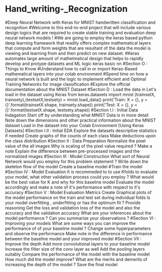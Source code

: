 # Hand_writing-_Recognization
#Deep Neural Network with Keras for MNIST handwritten classification and recognition
#Welcome to this end-to-end project that will include various design logics that are required to create stable training and evaluation deep neural network models !
#We are going to employ the keras based python deep learning framework that readily offers complex mathematical layers that compute and form weights that are resultant of the data the model is viewing and learning from and then predict on new dataset.
#Keras automates large amount of mathetmatical design that helps to rapidly develop and protype datasets and ML logic keras basic nn
#Section O : Things to Know
#Understand how to call in or import Keras-Based mathematical layers into your colab environment
#Spend time on how a neural network is built and the logic to implement efficient and Optimal Training Networks for image classification
#Explore the official documentation about the MNIST Dataset
#Section D : Load the data in
Let's load in the dataset using Keras
from keras.datasets import mnist 
(trainsetX, trainsety),(testsetX,testsety) = mnist.load_data()
print('Train: X = {}, y = {}'.format(trainsetX.shape, trainsety.shape)) 
print('Test: X = {}, y = {}'.format(testsetX.shape, testsety.shape))
#Section I.I : Initial Data Indagation
Start off by understanding what MNIST Data is in more detail
Note down the dimensions and other practical information about the MNIST dataset
Load in the dataset into your Colab Environment [Using Keras Datasets]
#Section I.II : Initial EDA
Explore the datasets descriptive statistics if needed
Create graphs of the counts of each class
Make deductions upon the class distribution
#Section II : Data Preparation
Normalize the pixel value of the all images
Why is scaling of the pixel value required ? Make a note
Explain the difference between pre-processed images and the normalized images
#Section III : Model Construction
What sort of Neural Network would you employ for this problem statement ?
Write down the skeleton flow of the model
Create a baseline model
#Train the model
#Section IV : Model Evaluation
It is recommeded to to use Kfolds to evaluate your model, what other validation process could you employ ?
What would be the best value for K and why for this baseline model
Evaluate the model accordingly and make a note of it's performance with respect to it's accuracy
#Section V : Model Evaluation Metrics
Create Graphical plots of the model performance on the train and test set during individual folds
Is your model overfitting , underfitting or has the optimum fit ? Provide reasoning
Get the loss and validation loss of the model and also the accuracy and the validation accuracy
What are your inferences about the model performance ? Can you summarize your observations ?
#Section VI : Improving your models
What are some ways you can improve the performance of of your baseline model ?
Change some hyperparameters and observe the performance
Make note in the difference in performance between the baseline model and your improved model
#Section VII : Improve the depth
Add more convolutional layers to your baseline model
Increase the filter size of the conv layer as well
Add the pooling layers suitably
Compare the performance of the model with the baseline model
How much did the model improve?
What are the merits and demerits of increasing the depth of the model ?
Save the final model
